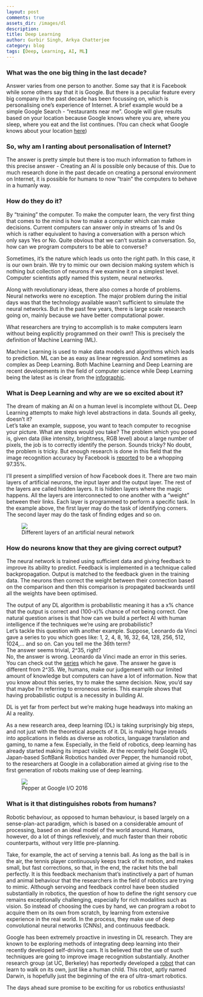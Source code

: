 ```yaml
---
layout: post
comments: true
assets_dir: /images/dl
description: 
title: Deep Learning
author: Gurbir Singh, Arkya Chatterjee
category: blog
tags: [Deep, Learning, AI, ML]
---
```


### What was the one big thing in the last decade?  
Answer varies from one person to another. Some say that it is Facebook while some others say that it is Google. But there is a peculiar feature every big company in the past decade has been focussing on, which is personalising one’s experience of Internet. A brief example would be a simple Google Search - “restaurants near me”. Google will give results based on your location because Google knows where you are, where you sleep, where you eat and the list continues. (You can check what Google knows about your location [here](https://maps.google.com/locationhistory/b/0))  

### So, why am I ranting about personalisation of Internet?
The answer is pretty simple but there is too much information to fathom in this precise answer - Creating an AI is possible only because of this. Due to much research done in the past decade on creating a personal environment on Internet, it is possible for humans to now “train” the computers to behave in a humanly way.  

### How do they do it?
By “training” the computer. To make the computer learn, the very first thing that comes to the mind is how to make a computer which can make decisions. Current computers can answer only in streams of 1s and 0s which is rather equivalent to having a conversation with a person which only says Yes or No. Quite obvious that we can’t sustain a conversation. So, how can we program computers to be able to converse?  

Sometimes, it’s the nature which leads us onto the right path. In this case, it is our own brain. We try to mimic our own decision making system which is nothing but collection of neurons if we examine it on a simplest level. Computer scientists aptly named this system, neural networks.  

Along with revolutionary ideas, there also comes a horde of problems. Neural networks were no exception. The major problem during the initial days was that the technology available wasn’t sufficient to simulate the neural networks. But in the past few years, there is large scale research going on, mainly because we have better computational power.  

What researchers are trying to accomplish is to make computers learn without being explicitly programmed on their own!! This is precisely the definition of Machine Learning (ML).  

Machine Learning is used to make data models and algorithms which leads to prediction. ML can be as easy as linear regression. And sometimes as complex as Deep Learning. Both Machine Learning and Deep Learning are recent developments in the field of computer science while Deep Learning being the latest as is clear from the [infographic](https://www.google.co.in/trends/explore#q=deep%20learning%2C%20machine%20learning&cmpt=q&tz=Etc%2FGMT-5%3A30).  


### What is Deep Learning and why are we so excited about it?
The dream of making an AI on a human level is incomplete without DL. Deep Learning attempts to make high level abstractions in data. Sounds all geeky, doesn’t it?  
Let’s take an example, suppose, you want to teach computer to recognise your picture. What are steps would you take? The problem which you posed is, given data (like intensity, brightness, RGB level) about a large number of pixels, the job is to correctly identify the person. Sounds tricky? No doubt, the problem is tricky. But enough research is done in this field that the image recognition accuracy by Facebook is [reported](https://research.facebook.com/publications/deepface-closing-the-gap-to-human-level-performance-in-face-verification/) to be a whopping 97.35%.  

I’ll present a simplified version of how Facebook does it. There are two main layers of artificial neurons, the input layer and the output layer. The rest of the layers are called hidden layers. It is hidden layers where the magic happens. All the layers are interconnected to one another with a “weight” between their links. Each layer is programmed to perform a specific task. In the example above, the first layer may do the task of identifying corners. The second layer may do the task of finding edges and so on.  

<figure>
	<img src="{{site.url}}/{{page.assets_dir}}/DL_blog.png">
	<figcaption>Different layers of an artificial neural network</figcaption>
</figure>

### How do neurons know that they are giving correct output?   
The neural network is trained using sufficient data and giving feedback to improve its ability to predict. Feedback is implemented in a technique called backpropagation. Output is matched to the feedback given in the training data. The neurons then correct the weight between their connection based on the comparison and then this comparison is propagated backwards until all the weights have been optimised.  

The output of any DL algorithm is probabilistic meaning it has a x% chance that the output is correct and (100-x)% chance of not being correct. One natural question arises is that how can we build a perfect AI with human intelligence if the techniques we’re using are probabilistic?  
Let’s tackle this question with another example. Suppose, Leonardo da Vinci gave a series to you which goes like: 1, 2, 4, 8, 16, 32, 64, 128, 256, 512, 1024,... and so on. Can you tell me the 36th term?  
The answer seems trivial, 2^35, right?  
No, the answer is wrong. Leonardo da Vinci made an error in this series. You can check out the [series](http://oeis.org/A221180) which he gave. The answer he gave is different from 2^35. We, humans, make our judgement with our limited amount of knowledge but computers can have a lot of information. Now that you know about this series, try to make the same decision. Now, you’d say that maybe I’m referring to erroneous series. This example shows that having probabilistic output is a necessity in building AI.  

DL is yet far from perfect but we’re making huge headways into making an AI a reality.   

As a new research area, deep learning (DL) is taking surprisingly big steps, and not just with the theoretical aspects of it. DL is making huge inroads into applications in fields as diverse as robotics, language translation and gaming, to name a few. Especially, in the field of robotics, deep learning has already started making its impact visible. At the recently held Google I/O, Japan-based SoftBank Robotics handed over Pepper, the humanoid robot, to the researchers at Google in a collaboration aimed at giving rise to the first generation of robots making use of deep learning.  

<figure>
	<img src="{{site.url}}/{{page.assets_dir}}/pepper.jpg">
	<figcaption>Pepper at Google I/O 2016</figcaption>
</figure>

### What is it that distinguishes robots from humans?
Robotic behaviour, as opposed to human behaviour, is based largely on a sense-plan-act paradigm, which is based on a considerable amount of processing, based on an ideal model of the world around. Humans, however, do a lot of things reflexively, and much faster than their robotic counterparts, without very little pre-planning.  

Take, for example, the act of serving a tennis ball. As long as the ball is in the air, the tennis player continuously keeps track of its motion, and makes small, but fast corrections, so that, in the end, the racket hits the ball perfectly. It is this feedback mechanism that’s instinctively a part of human and animal behaviour that the researchers in the field of robotics are trying to mimic. Although servoing and feedback control have been studied substantially in robotics, the question of how to define the right sensory cue remains exceptionally challenging, especially for rich modalities such as vision. So instead of choosing the cues by hand, we can program a robot to acquire them on its own from scratch, by learning from extensive experience in the real world. In the process, they make use of deep convolutional neural networks (CNNs), and continuous feedback.  

Google has been extremely proactive in investing in DL research. They are known to be exploring methods of integrating deep learning into their recently developed self-driving cars. It is believed that the use of such techniques are going to improve image recognition substantially. Another research group (at UC, Berkeley) has reportedly developed a [robot](https://blogs.nvidia.com/blog/2016/01/15/deep-learning-robot-walk/) that can learn to walk on its own, just like a human child. This robot, aptly named Darwin, is hopefully just the beginning of the era of ultra-smart robotics.  

The days ahead sure promise to be exciting for us robotics enthusiasts!  
